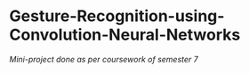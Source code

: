 # Gesture-Recognition-using-Convolution-Neural-Networks

<i>Mini-project done as per coursework of semester 7</i>
